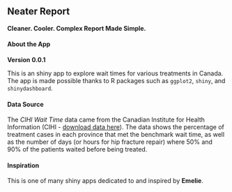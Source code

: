 ## Neater Report

**Cleaner. Cooler. Complex Report Made Simple.**

#### About the App

**Version 0.0.1**

This is an shiny app to explore wait times for various treatments in Canada. The app is made possible thanks to R packages such as `ggplot2`, `shiny`, and `shinydashboard`.

#### Data Source
The *CIHI Wait Time* data came from the Canadian Institute for Health Information (CIHI - [download data here](http://waittimes.cihi.ca)). The data shows the percentage of treatment cases in each province that met the benchmark wait time, as well as the number of days (or hours for hip fracture repair) where 50% and 90% of the patients waited before being treated.

#### Inspiration
This is one of many shiny apps dedicated to and inspired by **Emelie**.
